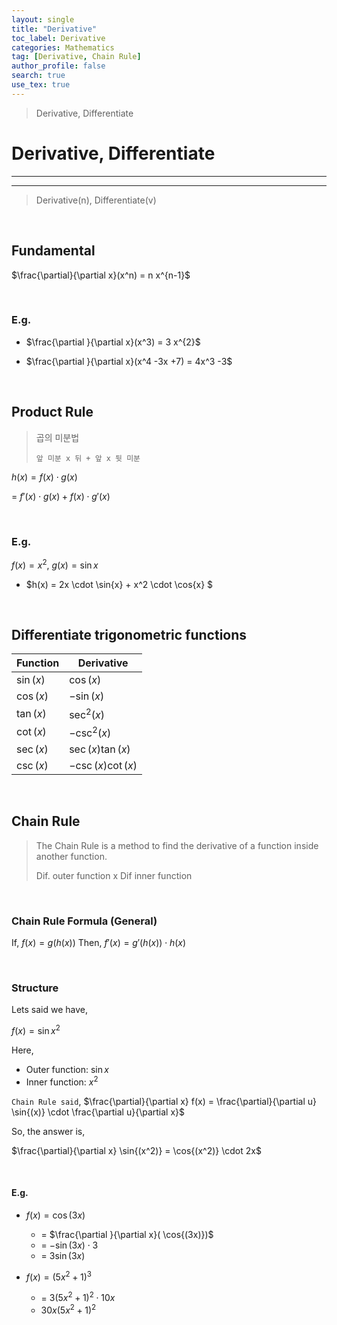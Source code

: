 ```yaml
---
layout: single
title: "Derivative"
toc_label: Derivative
categories: Mathematics
tag: [Derivative, Chain Rule]
author_profile: false
search: true
use_tex: true
---
```


> Derivative, Differentiate

# Derivative, Differentiate

---

---

> Derivative(n), Differentiate(v)

<br>


## Fundamental 

$\frac{\partial}{\partial x}(x^n) = n x^{n-1}$

<br>

### E.g.

- $\frac{\partial }{\partial x}(x^3) = 3 x^{2}$

- $\frac{\partial }{\partial x}(x^4 -3x +7) = 4x^3 -3$

<br>

## Product Rule

> 곱의 미분법
> 
> `앞 미분 x 뒤 + 앞 x 뒷 미분`

$h(x) = f(x) \cdot g(x)$

= $f'(x) \cdot g(x) + f(x) \cdot g'(x)$


<br>

### E.g.

$f(x) = x^2$, $g(x) = \sin{x}$

- $h(x) = 2x \cdot \sin{x} + x^2 \cdot \cos{x} $

<br>

## Differentiate trigonometric functions

| Function        | Derivative                          |
|----------------|--------------------------------------|
| $\sin(x)$      | $\cos(x)$                           |
| $\cos(x)$      | $-\sin(x)$                          |
| $\tan(x)$      | $\sec^2(x)$                         |
| $\cot(x)$      | $-\csc^2(x)$                        |
| $\sec(x)$      | $\sec(x)\tan(x)$                    |
| $\csc(x)$      | $-\csc(x)\cot(x)$                   |

<br>

## Chain Rule

> The Chain Rule is a method to find the derivative of a function inside another function.
> 
> Dif. outer function x Dif inner function

<br>

### Chain Rule Formula (General)

If, $f(x) = g(h(x))$
Then, $f'(x) = g'(h(x)) \cdot h(x)$

<br>

### Structure 

Lets said we have,

$f(x) = \sin{x^{2}}$

Here,
- Outer function: $\sin{x}$
- Inner function: $x^2$


`Chain Rule said`,
$\frac{\partial}{\partial x} f(x) = \frac{\partial}{\partial u} \sin{(x)} \cdot \frac{\partial u}{\partial x}$


So, the answer is,

$\frac{\partial}{\partial x} \sin{(x^2)} = \cos{(x^2)} \cdot 2x$

<br>

#### E.g.

- $f(x) = \cos{(3x)}$
  - = $\frac{\partial }{\partial x}( \cos{(3x)})$
  - = $-\sin{(3x)} \cdot 3$
  - = $3 \sin{(3x)}$


- $f(x) = (5x^2 +1)^3$
  - = $3(5x^2 +1)^2 \cdot 10x$
  - $30x (5x^2 +1)^2$

<br>






